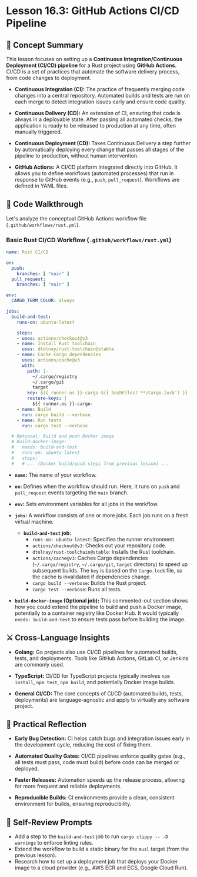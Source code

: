 # Lesson 16.3: GitHub Actions CI/CD Pipeline

## 🧠 Concept Summary

This lesson focuses on setting up a **Continuous Integration/Continuous Deployment (CI/CD) pipeline** for a Rust project using **GitHub Actions**. CI/CD is a set of practices that automate the software delivery process, from code changes to deployment.

- **Continuous Integration (CI):** The practice of frequently merging code changes into a central repository. Automated builds and tests are run on each merge to detect integration issues early and ensure code quality.

- **Continuous Delivery (CD):** An extension of CI, ensuring that code is always in a deployable state. After passing all automated checks, the application is ready to be released to production at any time, often manually triggered.

- **Continuous Deployment (CD):** Takes Continuous Delivery a step further by automatically deploying every change that passes all stages of the pipeline to production, without human intervention.

- **GitHub Actions:** A CI/CD platform integrated directly into GitHub. It allows you to define workflows (automated processes) that run in response to GitHub events (e.g., `push`, `pull_request`). Workflows are defined in YAML files.

## 🧩 Code Walkthrough

Let's analyze the conceptual GitHub Actions workflow file (`.github/workflows/rust.yml`).

### Basic Rust CI/CD Workflow (`.github/workflows/rust.yml`)

```yaml
name: Rust CI/CD

on:
  push:
    branches: [ "main" ]
  pull_request:
    branches: [ "main" ]

env:
  CARGO_TERM_COLOR: always

jobs:
  build-and-test:
    runs-on: ubuntu-latest

    steps:
    - uses: actions/checkout@v3
    - name: Install Rust toolchain
      uses: dtolnay/rust-toolchain@stable
    - name: Cache Cargo dependencies
      uses: actions/cache@v3
      with:
        path: |-
          ~/.cargo/registry
          ~/.cargo/git
          target
        key: ${{ runner.os }}-cargo-${{ hashFiles('**/Cargo.lock') }}
        restore-keys: |
          ${{ runner.os }}-cargo-
    - name: Build
      run: cargo build --verbose
    - name: Run tests
      run: cargo test --verbose

  # Optional: Build and push Docker image
  # build-docker-image:
  #   needs: build-and-test
  #   runs-on: ubuntu-latest
  #   steps:
  #   # ... (Docker build/push steps from previous lesson) ...
```

-   **`name`:** The name of your workflow.
-   **`on`:** Defines when the workflow should run. Here, it runs on `push` and `pull_request` events targeting the `main` branch.
-   **`env`:** Sets environment variables for all jobs in the workflow.
-   **`jobs`:** A workflow consists of one or more jobs. Each job runs on a fresh virtual machine.
    -   **`build-and-test` job:**
        -   `runs-on: ubuntu-latest`: Specifies the runner environment.
        -   `actions/checkout@v3`: Checks out your repository code.
        -   `dtolnay/rust-toolchain@stable`: Installs the Rust toolchain.
        -   `actions/cache@v3`: Caches Cargo dependencies (`~/.cargo/registry`, `~/.cargo/git`, `target` directory) to speed up subsequent builds. The `key` is based on the `Cargo.lock` file, so the cache is invalidated if dependencies change.
        -   `cargo build --verbose`: Builds the Rust project.
        -   `cargo test --verbose`: Runs all tests.

-   **`build-docker-image` (Optional job):** This commented-out section shows how you could extend the pipeline to build and push a Docker image, potentially to a container registry like Docker Hub. It would typically `needs: build-and-test` to ensure tests pass before building the image.

## ⚔️ Cross-Language Insights

- **Golang:** Go projects also use CI/CD pipelines for automated builds, tests, and deployments. Tools like GitHub Actions, GitLab CI, or Jenkins are commonly used.

- **TypeScript:** CI/CD for TypeScript projects typically involves `npm install`, `npm test`, `npm build`, and potentially Docker image builds.

- **General CI/CD:** The core concepts of CI/CD (automated builds, tests, deployments) are language-agnostic and apply to virtually any software project.

## 🚀 Practical Reflection

- **Early Bug Detection:** CI helps catch bugs and integration issues early in the development cycle, reducing the cost of fixing them.

- **Automated Quality Gates:** CI/CD pipelines enforce quality gates (e.g., all tests must pass, code must build) before code can be merged or deployed.

- **Faster Releases:** Automation speeds up the release process, allowing for more frequent and reliable deployments.

- **Reproducible Builds:** CI environments provide a clean, consistent environment for builds, ensuring reproducibility.

## 🧩 Self-Review Prompts

- Add a step to the `build-and-test` job to run `cargo clippy -- -D warnings` to enforce linting rules.
- Extend the workflow to build a static binary for the `musl` target (from the previous lesson).
- Research how to set up a deployment job that deploys your Docker image to a cloud provider (e.g., AWS ECR and ECS, Google Cloud Run).
